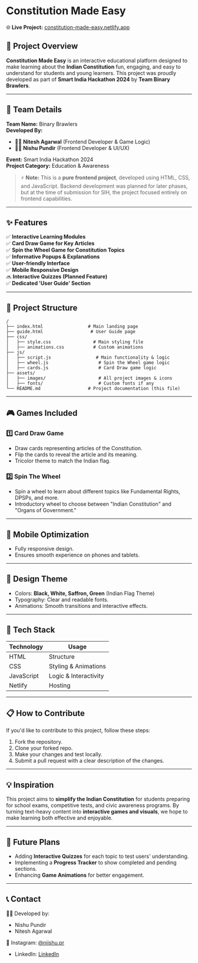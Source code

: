 
# Constitution Made Easy

🌐 **Live Project:** [constitution-made-easy.netlify.app](https://constitution-made-easy.netlify.app)

## 📖 Project Overview

**Constitution Made Easy** is an interactive educational platform designed to make learning about the **Indian Constitution** fun, engaging, and easy to understand for students and young learners. This project was proudly developed as part of **Smart India Hackathon 2024** by **Team Binary Brawlers**.

---

## 👥 Team Details

**Team Name:** Binary Brawlers  
**Developed By:**  
- 👩‍💻 **Nitesh Agarwal** (Frontend Developer & Game Logic)  
- 👩‍💻 **Nishu Pundir** (Frontend Developer & UI/UX)  

**Event:** Smart India Hackathon 2024  
**Project Category:** Education & Awareness  

> ⚡ **Note:** This is a **pure frontend project**, developed using HTML, CSS, and JavaScript. Backend development was planned for later phases, but at the time of submission for SIH, the project focused entirely on frontend capabilities.

---

## ✨ Features

✅ **Interactive Learning Modules**  
✅ **Card Draw Game for Key Articles**  
✅ **Spin the Wheel Game for Constitution Topics**  
✅ **Informative Popups & Explanations**  
✅ **User-friendly Interface**  
✅ **Mobile Responsive Design**  
🔜 **Interactive Quizzes (Planned Feature)**  
✅ **Dedicated 'User Guide' Section**

---

## 📂 Project Structure

```
/
├── index.html                 # Main landing page
├── guide.html                  # User Guide page
├── css/
│   ├── style.css                # Main styling file
│   ├── animations.css           # Custom animations
├── js/
│   ├── script.js                 # Main functionality & logic
│   ├── wheel.js                   # Spin the Wheel game logic
│   ├── cards.js                   # Card Draw game logic
├── assets/
│   ├── images/                    # All project images & icons
│   ├── fonts/                     # Custom fonts if any
└── README.md                  # Project documentation (this file)
```

---

## 🎮 Games Included

### 1️⃣ **Card Draw Game**
- Draw cards representing articles of the Constitution.
- Flip the cards to reveal the article and its meaning.
- Tricolor theme to match the Indian flag.

### 2️⃣ **Spin The Wheel**
- Spin a wheel to learn about different topics like Fundamental Rights, DPSPs, and more.
- Introductory wheel to choose between "Indian Constitution" and "Organs of Government."

---

## 📱 Mobile Optimization
- Fully responsive design.
- Ensures smooth experience on phones and tablets.

---

## 🎨 Design Theme
- Colors: **Black, White, Saffron, Green** (Indian Flag Theme)
- Typography: Clear and readable fonts.
- Animations: Smooth transitions and interactive effects.

---

## 🚀 Tech Stack

| Technology | Usage |
|------------|------|
| HTML | Structure |
| CSS | Styling & Animations |
| JavaScript | Logic & Interactivity |
| Netlify | Hosting |

---

## 📋 How to Contribute
If you'd like to contribute to this project, follow these steps:

1. Fork the repository.
2. Clone your forked repo.
3. Make your changes and test locally.
4. Submit a pull request with a clear description of the changes.

---

## 💡 Inspiration
This project aims to **simplify the Indian Constitution** for students preparing for school exams, competitive tests, and civic awareness programs. By turning text-heavy content into **interactive games and visuals**, we hope to make learning both effective and enjoyable.

---

## 🚧 Future Plans
- Adding **Interactive Quizzes** for each topic to test users' understanding.
- Implementing a **Progress Tracker** to show completed and pending sections.
- Enhancing **Game Animations** for better engagement.

---

## 📞 Contact
👩‍💻 Developed by: 
- Nishu Pundir
- Nitesh Agarwal  

📸 Instagram: [@niishu.pr](https://www.instagram.com/niishu.pr) 
   - LinkedIn: [LinkedIn](https://www.linkedin.com/in/nishu-pundir-33a188336)

